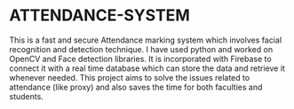 # ATTENDANCE-SYSTEM
This is a fast and secure Attendance marking system which involves facial recognition and detection technique. I have used python and worked on OpenCV and Face detection libraries.
It is incorporated with Firebase to connect it with a real time database which can store the data and retrieve it whenever needed.
This project aims to solve the issues related to attendance (like proxy) and also saves the time for both faculties and students.
